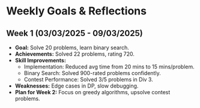 # Weekly Goals & Reflections

## Week 1 (03/03/2025 - 09/03/2025)
- **Goal:** Solve 20 problems, learn binary search.
- **Achievements:** Solved 22 problems, rating 720.
- **Skill Improvements:**
  - Implementation: Reduced avg time from 20 mins to 15 mins/problem.
  - Binary Search: Solved 900-rated problems confidently.
  - Contest Performance: Solved 3/5 problems in Div 3.
- **Weaknesses:** Edge cases in DP, slow debugging.
- **Plan for Week 2:** Focus on greedy algorithms, upsolve contest problems.